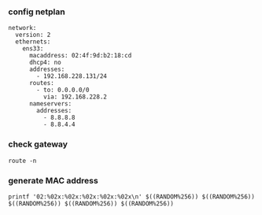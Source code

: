 ### config netplan
```
network:
  version: 2
  ethernets:
    ens33:
      macaddress: 02:4f:9d:b2:18:cd
      dhcp4: no
      addresses:
        - 192.168.228.131/24
      routes:
        - to: 0.0.0.0/0
          via: 192.168.228.2
      nameservers:
        addresses:
          - 8.8.8.8
          - 8.8.4.4
```
### check gateway
```
route -n
```
### generate MAC address
```
printf '02:%02x:%02x:%02x:%02x:%02x\n' $((RANDOM%256)) $((RANDOM%256)) $((RANDOM%256)) $((RANDOM%256)) $((RANDOM%256))
```
